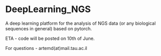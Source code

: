 # DeepLearning_NGS
A deep learning platform for the analysis of NGS data (or any biological sequences in general) based on pytorch.

ETA - code will be posted on 10th of June.


For questions - artemd(at)mail.tau.ac.il
